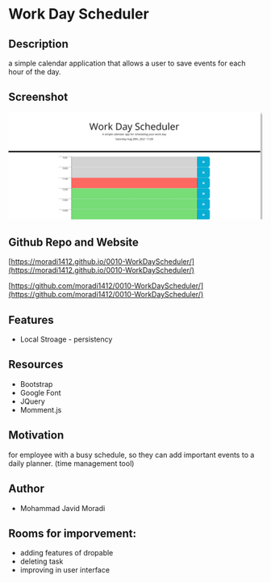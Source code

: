 # Work Day Scheduler

## Description
a simple calendar application that allows a user to save events for each hour of the day.

## Screenshot
![](assets/img/read.jpg)


## Github Repo and Website 
[https://moradi1412.github.io/0010-WorkDayScheduler/](https://moradi1412.github.io/0010-WorkDayScheduler/)

[https://github.com/moradi1412/0010-WorkDayScheduler/](https://github.com/moradi1412/0010-WorkDayScheduler/)


## Features 
- Local Stroage - persistency 

## Resources
- Bootstrap
- Google Font
- JQuery 
- Momment.js

## Motivation 
 for employee with a busy schedule, so they can add important events to a daily planner. (time management tool)



## Author 
- Mohammad Javid Moradi


## Rooms for imporvement:
- adding features of dropable
- deleting task 
- improving in user interface 

